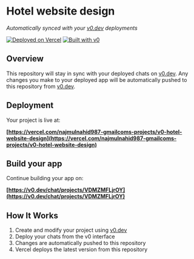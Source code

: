 # Hotel website design

*Automatically synced with your [v0.dev](https://v0.dev) deployments*

[![Deployed on Vercel](https://img.shields.io/badge/Deployed%20on-Vercel-black?style=for-the-badge&logo=vercel)](https://vercel.com/najmulnahid987-gmailcoms-projects/v0-hotel-website-design)
[![Built with v0](https://img.shields.io/badge/Built%20with-v0.dev-black?style=for-the-badge)](https://v0.dev/chat/projects/VDMZMFLjrOY)

## Overview

This repository will stay in sync with your deployed chats on [v0.dev](https://v0.dev).
Any changes you make to your deployed app will be automatically pushed to this repository from [v0.dev](https://v0.dev).

## Deployment

Your project is live at:

**[https://vercel.com/najmulnahid987-gmailcoms-projects/v0-hotel-website-design](https://vercel.com/najmulnahid987-gmailcoms-projects/v0-hotel-website-design)**

## Build your app

Continue building your app on:

**[https://v0.dev/chat/projects/VDMZMFLjrOY](https://v0.dev/chat/projects/VDMZMFLjrOY)**

## How It Works

1. Create and modify your project using [v0.dev](https://v0.dev)
2. Deploy your chats from the v0 interface
3. Changes are automatically pushed to this repository
4. Vercel deploys the latest version from this repository